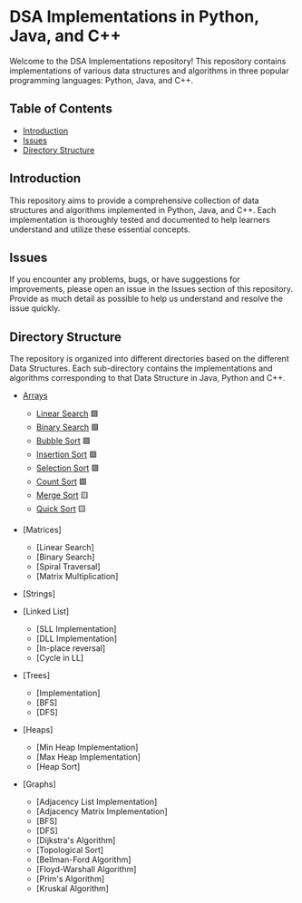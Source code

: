 # DSA Implementations in Python, Java, and C++

Welcome to the DSA Implementations repository! This repository contains implementations of various data structures and algorithms in three popular programming languages: Python, Java, and C++.

## Table of Contents
- [Introduction](#introduction)
- [Issues](#issues)
- [Directory Structure](#directory-structure)

## Introduction

This repository aims to provide a comprehensive collection of data structures and algorithms implemented in Python, Java, and C++. Each implementation is thoroughly tested and documented to help learners understand and utilize these essential concepts.

## Issues

If you encounter any problems, bugs, or have suggestions for improvements, please open an issue in the Issues section of this repository. Provide as much detail as possible to help us understand and resolve the issue quickly.

## Directory Structure

The repository is organized into different directories based on the different Data Structures. Each sub-directory contains the implementations and algorithms corresponding to that Data Structure in Java, Python and C++.

- [Arrays](https://github.com/deviatorsclub/DSA-algos/tree/main/arrays)
    - [Linear Search](https://github.com/deviatorsclub/DSA-algos/tree/main/arrays/linear-search) 🟩
    - [Binary Search](https://github.com/deviatorsclub/DSA-algos/tree/main/arrays/binary-search) 🟩
    - [Bubble Sort](https://github.com/deviatorsclub/DSA-algos/tree/main/arrays/bubble-sort) 🟩
    - [Insertion Sort](https://github.com/deviatorsclub/DSA-algos/tree/main/arrays/insertion-sort) 🟩 
    - [Selection Sort](https://github.com/deviatorsclub/DSA-algos/tree/main/arrays/selection-sort) 🟩
    - [Count Sort](https://github.com/deviatorsclub/DSA-algos/tree/main/arrays/count-sort) 🟩
    - [Merge Sort](https://github.com/deviatorsclub/DSA-algos/tree/main/arrays/merge-sort) 🟨
    - [Quick Sort](https://github.com/deviatorsclub/DSA-algos/tree/main/arrays/quick-sort) 🟨

- [Matrices]
    - [Linear Search]
    - [Binary Search]
    - [Spiral Traversal]
    - [Matrix Multiplication]

- [Strings]

- [Linked List]
    - [SLL Implementation]
    - [DLL Implementation]
    - [In-place reversal]
    - [Cycle in LL]

- [Trees]
    - [Implementation]
    - [BFS]
    - [DFS]

- [Heaps]
    - [Min Heap Implementation]
    - [Max Heap Implementation]
    - [Heap Sort]

- [Graphs]
    - [Adjacency List Implementation]
    - [Adjacency Matrix Implementation]
    - [BFS]
    - [DFS]
    - [Dijkstra's Algorithm]
    - [Topological Sort]
    - [Bellman-Ford Algorithm]
    - [Floyd-Warshall Algorithm]
    - [Prim's Algorithm]
    - [Kruskal Algorithm]
 

